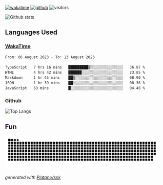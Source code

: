 [![wakatime](https://wakatime.com/badge/user/82c377cd-a54c-404c-b7df-177b313ca539.svg)](https://wakatime.com/@82c377cd-a54c-404c-b7df-177b313ca539)
[![github](https://img.shields.io/github/followers/xinthose?logo=github&style=plastic)](https://github.com/alanhamlett?tab=followers)
![visitors](https://visitor-badge.glitch.me/badge?page_id=xinthose&left_color=green&right_color=red)

![Github stats](https://github-readme-stats.vercel.app/api?username=xinthose&show_icons=true&theme=radical&count_private=true)

## Languages Used

### [WakaTime](https://wakatime.com/)
<!--START_SECTION:waka-->

```txt
From: 06 August 2023 - To: 13 August 2023

TypeScript   7 hrs 16 mins   █████████▒░░░░░░░░░░░░░░░   36.87 %
HTML         4 hrs 42 mins   ██████░░░░░░░░░░░░░░░░░░░   23.85 %
Markdown     1 hr 45 mins    ██▒░░░░░░░░░░░░░░░░░░░░░░   08.90 %
JSON         1 hr 39 mins    ██░░░░░░░░░░░░░░░░░░░░░░░   08.36 %
JavaScript   53 mins         █░░░░░░░░░░░░░░░░░░░░░░░░   04.48 %
```

<!--END_SECTION:waka-->

### Github

![Top Langs](https://github-readme-stats.vercel.app/api/top-langs/?username=xinthose)

## Fun
![github contribution grid snake animation](https://raw.githubusercontent.com/xinthose/xinthose/output/github-contribution-grid-snake.svg)

_generated with [Platane/snk](https://github.com/Platane/snk)_
